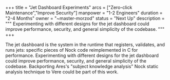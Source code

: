 +++
title = "Jet Dashboard Experiments"
arcs = ["Zero-click Maintenance","Improve Security"]
manpower = "1-2 Engineers"
duration = "2-4 Months"
owner = "~master-morzod"
status = "Next Up"
description = """
Experimenting with different designs for the jet dashboard could improve performance, security, and general simplicity of the codebase.
"""
+++

The jet dashboard is the system in the runtime that registers, validates, and runs jets: specific pieces of Nock code reimplemented in C for performance.  Experimenting with different designs for the jet dashboard could improve performance, security, and general simplicity of the codebase.  Backporting Ares's "subject knowledge analysis" Nock static analysis technique to Vere could be part of this work.

